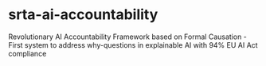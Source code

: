# srta-ai-accountability
Revolutionary AI Accountability Framework based on Formal Causation - First system to address why-questions in explainable AI with 94% EU AI Act compliance

